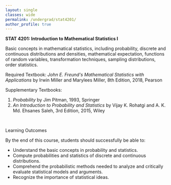 ```yaml
---
layout: single
classes: wide
permalink: /undergrad/stat4201/
author_profile: true
---
```


**STAT 4201: Introduction to Mathematical Statistics I**

Basic concepts in mathematical statistics, including probability, discrete and continuous distributions and densities, mathematical expectation, functions of random variables, transformation techniques, sampling distributions, order statistics.

Required Textbook: *John E. Freund's Mathematical Statistics with Applications* by Irwin Miller and Marylees Miller, 8th Edition, 2018, Pearson

Supplementary Textbooks:
1. *Probability* by Jim Pitman, 1993, Springer
2. *An Introduction to Probability and Statistics* by Vijay K. Rohatgi and A. K. Md. Ehsanes Saleh, 3rd Edition, 2015, Wiley

<br/>

Learning Outcomes

By the end of this course, students should successfully be able to:
  - Understand the basic concepts in probability and statistics.
  - Compute probabilities and statistics of discrete and continuous distributions.
  - Comprehend the probabilistic methods needed to analyze and critically evaluate statistical models and arguments.
  - Recognize the importance of statistical ideas.
